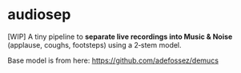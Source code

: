 # audiosep

[WIP]
A tiny pipeline to **separate live recordings into Music & Noise** (applause, coughs, footsteps) using a 2‑stem model.

Base model is from here: https://github.com/adefossez/demucs

